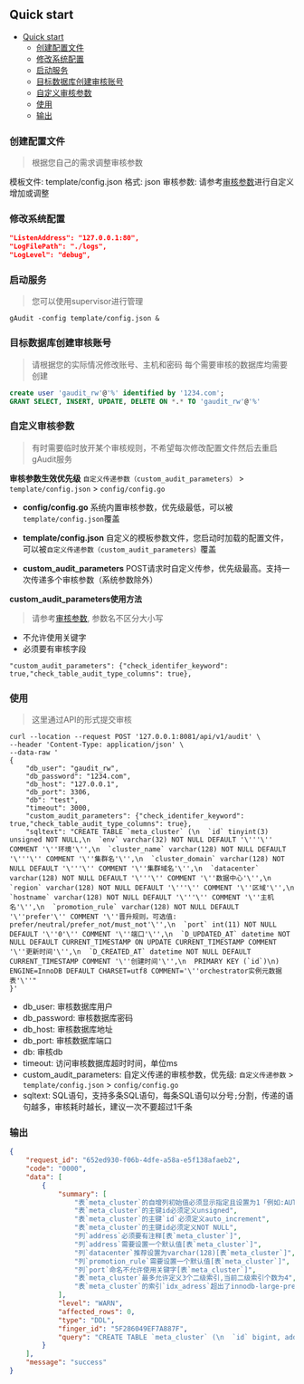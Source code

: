 ## Quick start
- [Quick start](#quick-start)
  - [创建配置文件](#创建配置文件)
  - [修改系统配置](#修改系统配置)
  - [启动服务](#启动服务)
  - [目标数据库创建审核账号](#目标数据库创建审核账号)
  - [自定义审核参数](#自定义审核参数)
  - [使用](#使用)
  - [输出](#输出)
### 创建配置文件
> 根据您自己的需求调整审核参数

模板文件: template/config.json
格式: json
审核参数: 请参考[审核参数](parameters.md)进行自定义增加或调整

### 修改系统配置
```json
"ListenAddress": "127.0.0.1:80",
"LogFilePath": "./logs",
"LogLevel": "debug",
```

### 启动服务
> 您可以使用supervisor进行管理
```
gAudit -config template/config.json &
```

### 目标数据库创建审核账号
> 请根据您的实际情况修改账号、主机和密码
> 每个需要审核的数据库均需要创建
```sql
create user 'gaudit_rw'@'%' identified by '1234.com';
GRANT SELECT, INSERT, UPDATE, DELETE ON *.* TO 'gaudit_rw'@'%'
```

### 自定义审核参数
> 有时需要临时放开某个审核规则，不希望每次修改配置文件然后去重启gAudit服务

**审核参数生效优先级**
`自定义传递参数（custom_audit_parameters）` > `template/config.json` > `config/config.go`

- **config/config.go**
系统内置审核参数，优先级最低，可以被`template/config.json`覆盖

- **template/config.json**
自定义的模板参数文件，您启动时加载的配置文件，可以被`自定义传递参数（custom_audit_parameters）`覆盖

- **custom_audit_parameters**
POST请求时自定义传参，优先级最高。支持一次传递多个审核参数（系统参数除外）

**custom_audit_parameters使用方法**
> 请参考[审核参数](parameters.md), 参数名不区分大小写
- 不允许使用关键字
- 必须要有审核字段
```
"custom_audit_parameters": {"check_identifer_keyword": true,"check_table_audit_type_columns": true},
```

### 使用
> 这里通过API的形式提交审核
```
curl --location --request POST '127.0.0.1:8081/api/v1/audit' \
--header 'Content-Type: application/json' \
--data-raw '
{
    "db_user": "gaudit_rw",
    "db_password": "1234.com",
    "db_host": "127.0.0.1",
    "db_port": 3306,
    "db": "test",
    "timeout": 3000,
    "custom_audit_parameters": {"check_identifer_keyword": true,"check_table_audit_type_columns": true},
    "sqltext": "CREATE TABLE `meta_cluster` (\n  `id` tinyint(3) unsigned NOT NULL,\n  `env` varchar(32) NOT NULL DEFAULT '\'''\'' COMMENT '\''环境'\'',\n  `cluster_name` varchar(128) NOT NULL DEFAULT '\'''\'' COMMENT '\''集群名'\'',\n  `cluster_domain` varchar(128) NOT NULL DEFAULT '\'''\'' COMMENT '\''集群域名'\'',\n  `datacenter` varchar(128) NOT NULL DEFAULT '\'''\'' COMMENT '\''数据中心'\'',\n  `region` varchar(128) NOT NULL DEFAULT '\'''\'' COMMENT '\''区域'\'',\n  `hostname` varchar(128) NOT NULL DEFAULT '\'''\'' COMMENT '\''主机名'\'',\n  `promotion_rule` varchar(128) NOT NULL DEFAULT '\''prefer'\'' COMMENT '\''晋升规则，可选值: prefer/neutral/prefer_not/must_not'\'',\n  `port` int(11) NOT NULL DEFAULT '\''0'\'' COMMENT '\''端口'\'',\n  `D_UPDATED_AT` datetime NOT NULL DEFAULT CURRENT_TIMESTAMP ON UPDATE CURRENT_TIMESTAMP COMMENT '\''更新时间'\'',\n  `D_CREATED_AT` datetime NOT NULL DEFAULT CURRENT_TIMESTAMP COMMENT '\''创建时间'\'',\n  PRIMARY KEY (`id`)\n) ENGINE=InnoDB DEFAULT CHARSET=utf8 COMMENT='\''orchestrator实例元数据表'\''"
}'
```
* db_user: 审核数据库用户
* db_password: 审核数据库密码
* db_host: 审核数据库地址
* db_port: 审核数据库端口
* db: 审核db
* timeout: 访问审核数据库超时时间，单位ms
* custom_audit_parameters: 自定义传递的审核参数，优先级: `自定义传递参数` > `template/config.json` > `config/config.go`
* sqltext: SQL语句，支持多条SQL语句，每条SQL语句以分号`;`分割，传递的语句越多，审核耗时越长，建议一次不要超过1千条


### 输出
```json
{
    "request_id": "652ed930-f06b-4dfe-a58a-e5f138afaeb2",
    "code": "0000",
    "data": [
        {
            "summary": [
                "表`meta_cluster`的自增列初始值必须显示指定且设置为1「例如:AUTO_INCREMENT=1」",
                "表`meta_cluster`的主键id必须定义unsigned",
                "表`meta_cluster`的主键`id`必须定义auto_increment",
                "表`meta_cluster`的主键id必须定义NOT NULL",
                "列`address`必须要有注释[表`meta_cluster`]",
                "列`address`需要设置一个默认值[表`meta_cluster`]",
                "列`datacenter`推荐设置为varchar(128)[表`meta_cluster`]",
                "列`promotion_rule`需要设置一个默认值[表`meta_cluster`]",
                "列`port`命名不允许使用关键字[表`meta_cluster`]",
                "表`meta_cluster`最多允许定义3个二级索引,当前二级索引个数为4",
                "表`meta_cluster`的索引`idx_adress`超出了innodb-large-prefix限制,当前索引长度为21317字节,最大限制为3072字节,当前字符集为utf8mb4「可使用前缀索引,如:Field(length)」"
            ],
            "level": "WARN",
            "affected_rows": 0,
            "type": "DDL",
            "finger_id": "5F286049EF7A887F",
            "query": "CREATE TABLE `meta_cluster` (\n  `id` bigint, address varchar(5200), `sex` enum('boy','girl') DEFAULT  NULL comment '性别',\n  `env` varchar(32) NOT NULL DEFAULT '' COMMENT '环境',\n  `cluster_name` varchar(128) NOT NULL DEFAULT '' COMMENT '集群名',\n  `cluster_domain` varchar(128) NOT NULL DEFAULT '' COMMENT '集群域名',\n  `datacenter` char(128) NOT NULL DEFAULT '' COMMENT '数据中心',\n  `region` varchar(128) NOT NULL DEFAULT '' COMMENT '区域',\n  `hostname` varchar(128) NOT NULL DEFAULT '' COMMENT '主机名',\n  `promotion_rule` varchar(128) NOT NULL COMMENT '晋升规则，可选值：prefer/neutral/prefer_not/must_not',\n  `port` int(11) NOT NULL DEFAULT '0' COMMENT '端口',\n  `D_UPDATED_AT` datetime NOT NULL DEFAULT CURRENT_TIMESTAMP ON UPDATE CURRENT_TIMESTAMP COMMENT '更新时间',\n  `D_CREATED_AT` datetime NOT NULL DEFAULT CURRENT_TIMESTAMP COMMENT '创建时间',\n  PRIMARY KEY (`id`), key idx_adress (address,sex,cluster_name), key `idx_name` (env, sex), key idx_sex (`sex`), KEY `idx_datacenter` (`datacenter`,cluster_domain(32))\n) ENGINE=InnoDB DEFAULT CHARACTER set utf8mb4 collate utf8mb4_general_ci COMMENT='orchestrator实例元数据表'"
        }
    ],
    "message": "success"
}
```